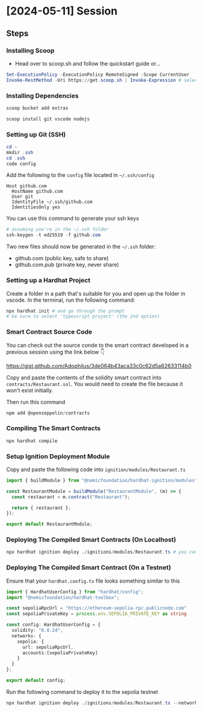 # [2024-05-11] Session

## Steps


### Installing Scoop

- Head over to scoop.sh and follow the quickstart guide or...

```powershell
Set-ExecutionPolicy -ExecutionPolicy RemoteSigned -Scope CurrentUser
Invoke-RestMethod -Uri https://get.scoop.sh | Invoke-Expression # select A (yes to all)
```


### Installing Dependencies

```powershell
scoop bucket add extras

scoop install git vscode nodejs
```


### Setting up Git (SSH)

```powershell
cd ~
mkdir .ssh
cd .ssh
code config
```

Add the following to the `config` file located in `~/.ssh/config`
```
Host github.com
  HostName github.com
  User git
  IdentityFile ~/.ssh/github.com
  IdentitiesOnly yes
```

You can use this command to generate your ssh keys

```powershell
# assuming you're in the ~/.ssh folder
ssh-keygen -t ed25519 -f github.com
```

Two new files should now be generated in the `~/.ssh` folder: 
- github.com (public key, safe to share)
- github.com.pub (private key, never share)


### Setting up a Hardhat Project

Create a folder in a path that's suitable for you and open up the folder in vscode. In the terminal, run the following command:

```powershell
npx hardhat init # and go through the prompt
# be sure to select 'typescript project' (the 2nd option)
```


### Smart Contract Source Code

You can check out the source conde to the smart contract developed in a previous session using the link below 👇

https://gist.github.com/Adophilus/3de064b43aca33c0c62d5a62633114b0

Copy and paste the contents of the solidity smart contract into `contracts/Restaurant.sol`. You would need to create the file because it won't exist initially.

Then run this command

```powershell
npm add @openzeppelin/contracts
```


### Compiling The Smart Contracts

```powershell
npx hardhat compile
```


### Setup Ignition Deployment Module

Copy and paste the following code into `ignition/modules/Restaurant.ts`

```typescript
import { buildModule } from "@nomicfoundation/hardhat-ignition/modules";

const RestaurantModule = buildModule("RestaurantModule", (m) => {
  const restaurant = m.contract("Restaurant");

  return { restaurant };
});

export default RestaurantModule;
```

### Deploying The Compiled Smart Contracts (On Localhost)

```powershell
npx hardhat ignition deploy ./ignitions/modules/Restaurant.ts # you can optionally supply --network <name> to deploy to a specific network
```


### Deploying The Compiled Smart Contract (On a Testnet)

Ensure that your `hardhat.config.ts` file looks something similar to this
```typescript
import { HardhatUserConfig } from "hardhat/config";
import "@nomicfoundation/hardhat-toolbox";

const sepoliaRpcUrl = "https://ethereum-sepolia-rpc.publicnode.com"
const sepoliaPrivateKey = process.env.SEPOLIA_PRIVATE_KEY as string

const config: HardhatUserConfig = {
  solidity: "0.8.24",
  networks: {
    sepolia: {
      url: sepoliaRpcUrl,
      accounts:[sepoliaPrivateKey] 
    }
  }
};

export default config;
```

Run the following command to deploy it to the sepolia testnet 

```powershell
npx hardhat ignition deploy ./ignitions/modules/Restaurant.ts --network sepolia
```
